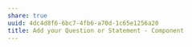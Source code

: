 ```yaml
---
share: true
uuid: 4dc4d8f6-6bc7-4fb6-a70d-1c65e1256a20
title: Add your Question or Statement - Component
---
```

